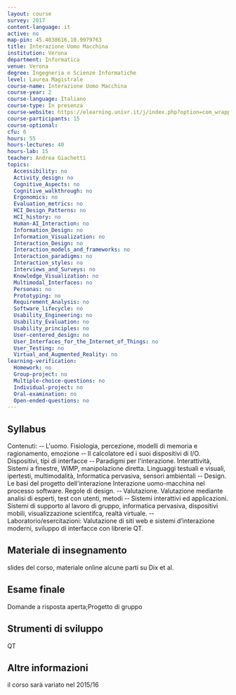 ```yaml
---
layout: course
survey: 2017
content-language: it
active: no
map-pin: 45.4038616,10.9979763
title: Interazione Uomo Macchina
institution: Verona
department: Informatica
venue: Verona
degree: Ingegneria e Scienze Informatiche
level: Laurea Magistrale
course-name: Interazione Uomo Macchina
course-year: 2
course-language: Italiano
course-type: In presenza
course-website: https://elearning.univr.it/j/index.php?option=com_wrapper&Itemid=60&url=/sso/accedi_e.php?go=/e/course/view.php?id=2009
course-participants: 15
course-optional: 
cfu: 6
hours: 55
hours-lectures: 40
hours-lab: 15
teacher: Andrea Giachetti
topics: 
  Accessibility: no 
  Activity_design: no 
  Cognitive_Aspects: no 
  Cognitive_walkthrough: no 
  Ergonomics: no 
  Evaluation_metrics: no 
  HCI_Design_Patterns: no 
  HCI_history: no 
  Human-AI_Interaction: no 
  Information_Design: no 
  Information_Visualization: no 
  Interaction_Design: no 
  Interaction_models_and_frameworks: no 
  Interaction_paradigms: no 
  Interaction_styles: no 
  Interviews_and_Surveys: no 
  Knowledge_Visualization: no 
  Multimodal_Interfaces: no 
  Personas: no 
  Prototyping: no 
  Requirement_Analysis: no 
  Software_lifecycle: no 
  Usability_Engineering: no 
  Usability_Evaluation: no 
  Usability_principles: no 
  User-centered_design: no 
  User_Interfaces_for_the_Internet_of_Things: no 
  User_Testing: no 
  Virtual_and_Augmented_Reality: no 
learning-verification: 
  Homework: no 
  Group-project: no 
  Multiple-choice-questions: no 
  Individual-project: no 
  Oral-examination: no 
  Open-ended-questions: no 
---
```



## Syllabus 
Contenuti:
-­‐ L'uomo. Fisiologia, percezione, modelli di memoria e ragionamento, emozione
-­‐ Il calcolatore ed i suoi dispositivi di I/O. Dispositivi, tipi di interfacce
-­‐ Paradigmi per l'interazione. Interattività, Sistemi a finestre, WIMP, manipolazione diretta. Linguaggi testuali e visuali, ipertesti, multimodalità, Informatica pervasiva, sensori ambientali
-­‐ Design. Le basi del progetto dell'interazione Interazione uomo-macchina nel processo software. Regole di design.
-­‐ Valutazione. Valutazione mediante analisi di esperti, test con utenti, metodi
-­‐ Sistemi interattivi ed applicazioni. Sistemi di supporto al lavoro di gruppo, informatica pervasiva, dispositivi mobili, visualizzazione scientifca,
realtà virtuale.
-­‐ Laboratorio/esercitazioni: Valutazione di siti web e sistemi d’interazione moderni, sviluppo di interfacce con librerie QT.

## Materiale di insegnamento 
slides del corso, materiale online
alcune  parti su Dix et al.

## Esame finale 
Domande a risposta aperta;Progetto di gruppo

## Strumenti di sviluppo 
QT

## Altre informazioni 
il corso sarà variato nel 2015/16
